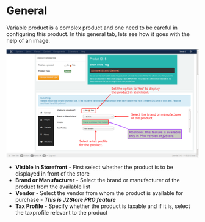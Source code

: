 # General

Variable product is a complex product and one need to be careful in configuring this product. In this general tab, lets see how it goes with the help of an image.

![Variable General](product_variable_general.png)

* **Visible in Storefront** - First select whether the product is to be displayed in front of the store
* **Brand or Manufacturer** - Select the brand or manufacturer of the product from the available list
* **Vendor** - Select the vendor from whom the product is available for purchase - ***This is J2Store PRO feature***
* **Tax Profile** - Specify whether the product is taxable and if it is, select the taxprofile relevant to the product
